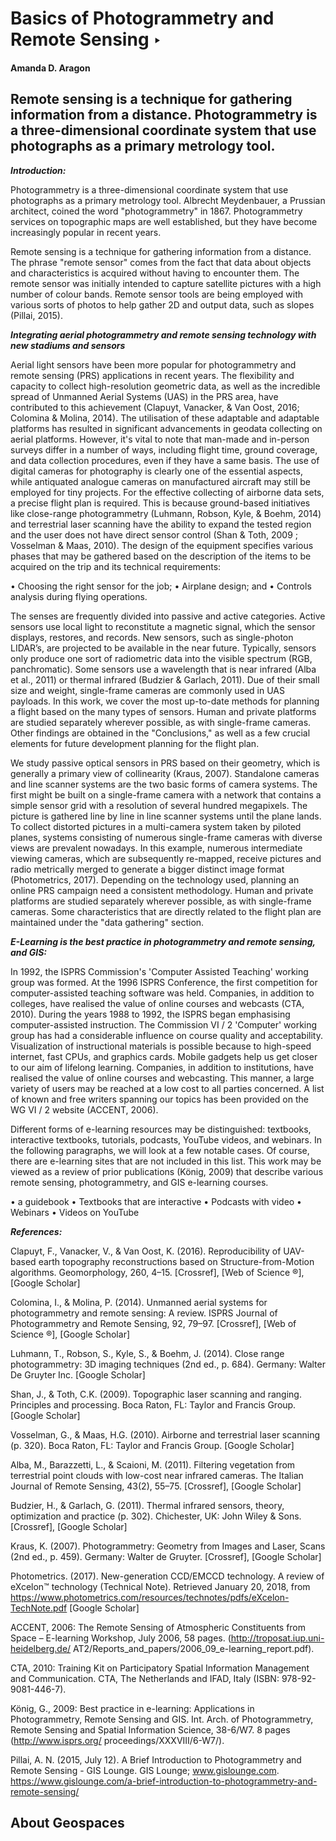 # Basics of Photogrammetry and Remote Sensing ‣
####	Amanda D. Aragon
Remote sensing is a technique for gathering information from a distance. Photogrammetry is a three-dimensional coordinate system that use photographs as a primary metrology tool. 
---

***Introduction:***

Photogrammetry is a three-dimensional coordinate system that use photographs as a primary metrology tool. Albrecht Meydenbauer, a Prussian architect, coined the word "photogrammetry" in 1867. Photogrammetry services on topographic maps are well established, but they have become increasingly popular in recent years.

Remote sensing is a technique for gathering information from a distance. The phrase "remote sensor" comes from the fact that data about objects and characteristics is acquired without having to encounter them. The remote sensor was initially intended to capture satellite pictures with a high number of colour bands. Remote sensor tools are being employed with various sorts of photos to help gather 2D and output data, such as slopes (Pillai, 2015). 

***Integrating aerial photogrammetry and remote sensing technology with new stadiums and sensors***

Aerial light sensors have been more popular for photogrammetry and remote sensing (PRS) applications in recent years. The flexibility and capacity to collect high-resolution geometric data, as well as the incredible spread of Unmanned Aerial Systems (UAS) in the PRS area, have contributed to this achievement (Clapuyt, Vanacker, & Van Oost, 2016; Colomina & Molina, 2014). The utilisation of these adaptable and adaptable platforms has resulted in significant advancements in geodata collecting on aerial platforms. However, it's vital to note that man-made and in-person surveys differ in a number of ways, including flight time, ground coverage, and data collection procedures, even if they have a same basis. The use of digital cameras for photography is clearly one of the essential aspects, while antiquated analogue cameras on manufactured aircraft may still be employed for tiny projects.
For the effective collecting of airborne data sets, a precise flight plan is required. This is because ground-based initiatives like close-range photogrammetry (Luhmann, Robson, Kyle, & Boehm, 2014) and terrestrial laser scanning have the ability to expand the tested region and the user does not have direct sensor control (Shan & Toth, 2009 ; Vosselman & Maas, 2010). The design of the equipment specifies various phases that may be gathered based on the description of the items to be acquired on the trip and its technical requirements:

•	Choosing the right sensor for the job; 
•	Airplane design; and
•	Controls analysis during flying operations.

The senses are frequently divided into passive and active categories. Active sensors use local light to reconstitute a magnetic signal, which the sensor displays, restores, and records. New sensors, such as single-photon LIDAR’s, are projected to be available in the near future. Typically, sensors only produce one sort of radiometric data into the visible spectrum (RGB, panchromatic). Some sensors use a wavelength that is near infrared (Alba et al., 2011) or thermal infrared (Budzier & Garlach, 2011). Due of their small size and weight, single-frame cameras are commonly used in UAS payloads. In this work, we cover the most up-to-date methods for planning a flight based on the many types of sensors. Human and private platforms are studied separately wherever possible, as with single-frame cameras. Other findings are obtained in the "Conclusions," as well as a few crucial elements for future development planning for the flight plan.

We study passive optical sensors in PRS based on their geometry, which is generally a primary view of collinearity (Kraus, 2007). Standalone cameras and line scanner systems are the two basic forms of camera systems. The first might be built on a single-frame camera with a network that contains a simple sensor grid with a resolution of several hundred megapixels. The picture is gathered line by line in line scanner systems until the plane lands. To collect distorted pictures in a multi-camera system taken by piloted planes, systems consisting of numerous single-frame cameras with diverse views are prevalent nowadays. In this example, numerous intermediate viewing cameras, which are subsequently re-mapped, receive pictures and radio metrically merged to generate a bigger distinct image format (Photometrics, 2017). Depending on the technology used, planning an online PRS campaign need a consistent methodology. Human and private platforms are studied separately wherever possible, as with single-frame cameras. Some characteristics that are directly related to the flight plan are maintained under the "data gathering" section.

***E-Learning is the best practice in photogrammetry and remote sensing, and GIS:***

In 1992, the ISPRS Commission's 'Computer Assisted Teaching' working group was formed. At the 1996 ISPRS Conference, the first competition for computer-assisted teaching software was held. Companies, in addition to colleges, have realised the value of online courses and webcasts (CTA, 2010). During the years 1988 to 1992, the ISPRS began emphasising computer-assisted instruction. The Commission VI / 2 'Computer' working group has had a considerable influence on course quality and acceptability. Visualization of instructional materials is possible because to high-speed internet, fast CPUs, and graphics cards. Mobile gadgets help us get closer to our aim of lifelong learning. Companies, in addition to institutions, have realised the value of online courses and webcasting. This manner, a large variety of users may be reached at a low cost to all parties concerned. A list of known and free writers spanning our topics has been provided on the WG VI / 2 website (ACCENT, 2006).

Different forms of e-learning resources may be distinguished: textbooks, interactive textbooks, tutorials, podcasts, YouTube videos, and webinars. In the following paragraphs, we will look at a few notable cases. Of course, there are e-learning sites that are not included in this list. This work may be viewed as a review of prior publications (König, 2009) that describe various remote sensing, photogrammetry, and GIS e-learning courses.

•	a guidebook
•	Textbooks that are interactive
•	Podcasts with video
•	Webinars
•	Videos on YouTube

***References:***	

Clapuyt, F., Vanacker, V., & Van Oost, K. (2016). Reproducibility of UAV-based earth topography reconstructions based on Structure-from-Motion algorithms. Geomorphology, 260, 4–15. [Crossref], [Web of Science ®], [Google Scholar]

Colomina, I., & Molina, P. (2014). Unmanned aerial systems for photogrammetry and remote sensing: A review. ISPRS Journal of Photogrammetry and Remote Sensing, 92, 79–97. [Crossref], [Web of Science ®], [Google Scholar]

Luhmann, T., Robson, S., Kyle, S., & Boehm, J. (2014). Close range photogrammetry: 3D imaging techniques (2nd ed., p. 684). Germany: Walter De Gruyter Inc. [Google Scholar]

Shan, J., & Toth, C.K. (2009). Topographic laser scanning and ranging. Principles and processing. Boca Raton, FL: Taylor and Francis Group. [Google Scholar]

Vosselman, G., & Maas, H.G. (2010). Airborne and terrestrial laser scanning (p. 320). Boca Raton, FL: Taylor and Francis Group. [Google Scholar]

Alba, M., Barazzetti, L., & Scaioni, M. (2011). Filtering vegetation from terrestrial point clouds with low-cost near infrared cameras. The Italian Journal of Remote Sensing, 43(2), 55–75. [Crossref], [Google Scholar]

Budzier, H., & Garlach, G. (2011). Thermal infrared sensors, theory, optimization and practice (p. 302). Chichester, UK: John Wiley & Sons. [Crossref], [Google Scholar]

Kraus, K. (2007). Photogrammetry: Geometry from Images and Laser, Scans (2nd ed., p. 459). Germany: Walter de Gruyter. [Crossref], [Google Scholar]

Photometrics. (2017). New-generation CCD/EMCCD technology. A review of eXcelon™ technology (Technical Note). Retrieved January 20, 2018, from https://www.photometrics.com/resources/technotes/pdfs/eXcelon-TechNote.pdf [Google Scholar]

ACCENT, 2006: The Remote Sensing of Atmospheric Constituents from Space – E-learning Workshop, July 2006, 58 pages. (http://troposat.iup.uni-heidelberg.de/ AT2/Reports_and_papers/2006_09_e-learning_report.pdf).

 CTA, 2010: Training Kit on Participatory Spatial Information Management and Communication. CTA, The Netherlands and IFAD, Italy (ISBN: 978-92-9081-446-7).
 
König, G., 2009: Best practice in e-learning: Applications in Photogrammetry, Remote Sensing and GIS. Int. Arch. of Photogrammetry, Remote Sensing and Spatial Information Science, 38-6/W7. 8 pages (http://www.isprs.org/ proceedings/XXXVIII/6-W7/).

Pillai, A. N. (2015, July 12). A Brief Introduction to Photogrammetry and Remote Sensing - GIS Lounge. GIS Lounge; www.gislounge.com. https://www.gislounge.com/a-brief-introduction-to-photogrammetry-and-remote-sensing/

## About Geospaces


            